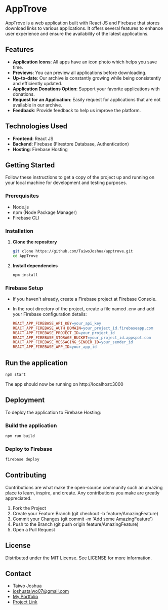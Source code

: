 # AppTrove

AppTrove is a web application built with React JS and Firebase that stores download links to various applications. It offers several features to enhance user experience and ensure the availability of the latest applications.

## Features

- **Application Icons**: All apps have an icon photo which helps you save time.
- **Previews**: You can preview all applications before downloading.
- **Up-to-date**: Our archive is constantly growing while being consistently and efficiently updated.
- **Application Donations Option**: Support your favorite applications with donations.
- **Request for an Application**: Easily request for applications that are not available in our archive.
- **Feedback**: Provide feedback to help us improve the platform.

## Technologies Used

- **Frontend**: React JS
- **Backend**: Firebase (Firestore Database, Authentication)
- **Hosting**: Firebase Hosting

## Getting Started

Follow these instructions to get a copy of the project up and running on your local machine for development and testing purposes.

### Prerequisites

- Node.js
- npm (Node Package Manager)
- Firebase CLI

### Installation

1.  **Clone the repository**

    ```sh
    git clone https://github.com/TaiwoJoshua/apptrove.git
    cd AppTrove
    ```

2.  **Install dependencies**

    ```sh
    npm install
    ```

### Firebase Setup

- If you haven't already, create a Firebase project at Firebase Console.

- In the root directory of the project, create a file named .env and add your Firebase configuration details:

  ```makefile
  REACT_APP_FIREBASE_API_KEY=your_api_key
  REACT_APP_FIREBASE_AUTH_DOMAIN=your_project_id.firebaseapp.com
  REACT_APP_FIREBASE_PROJECT_ID=your_project_id
  REACT_APP_FIREBASE_STORAGE_BUCKET=your_project_id.appspot.com
  REACT_APP_FIREBASE_MESSAGING_SENDER_ID=your_sender_id
  REACT_APP_FIREBASE_APP_ID=your_app_id
  ```

## Run the application

```sh
npm start
```

The app should now be running on http://localhost:3000

## Deployment

To deploy the application to Firebase Hosting:

### Build the application

```sh
npm run build
```

### Deploy to Firebase

```sh
firebase deploy
```

## Contributing

Contributions are what make the open-source community such an amazing place to learn, inspire, and create. Any contributions you make are greatly appreciated.

1. Fork the Project
2. Create your Feature Branch (git checkout -b feature/AmazingFeature)
3. Commit your Changes (git commit -m 'Add some AmazingFeature')
4. Push to the Branch (git push origin feature/AmazingFeature)
5. Open a Pull Request

## License

Distributed under the MIT License. See LICENSE for more information.

## Contact

- Taiwo Joshua
- joshuataiwo07@gmail.com
- [My Portfolio](https://taiwojoshua.netlify.app/)
- [Project Link](https://github.com/TaiwoJoshua/apptrove)
